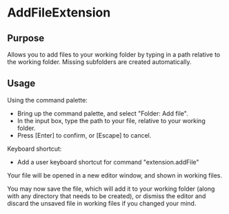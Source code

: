 # AddFileExtension
## Purpose
Allows you to add files to your working folder by typing in a path relative to the working folder.
Missing subfolders are created automatically.
## Usage

Using the command palette:

* Bring up the command palette, and select "Folder: Add file".
* In the input box, type the path to your file, relative to your working folder.
* Press [Enter] to confirm, or [Escape] to cancel.

Keyboard shortcut:

* Add a user keyboard shortcut for command "extension.addFile"

Your file will be opened in a new editor window, and shown in working files.

You may now save the file, which will add it to your working folder (along with any directory that needs to be created), or dismiss the editor and discard the unsaved file in working files if you changed your mind.
